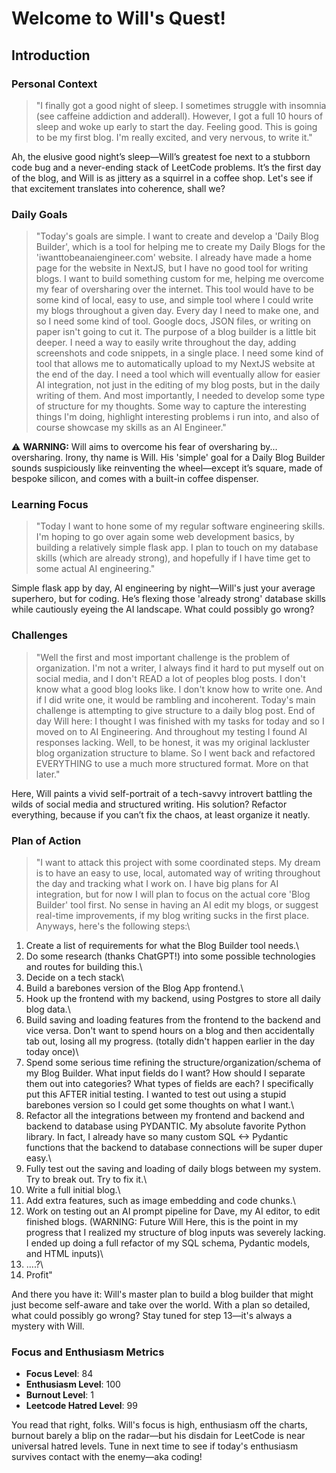 # Welcome to Will's Quest!

## Introduction
### Personal Context
> "I finally got a good night of sleep. I sometimes struggle with insomnia (see caffeine addiction and adderall). However, I got a full 10 hours of sleep and woke up early to start the day. Feeling good. This is going to be my first blog. I'm really excited, and very nervous, to write it."

Ah, the elusive good night’s sleep—Will’s greatest foe next to a stubborn code bug and a never-ending stack of LeetCode problems. It’s the first day of the blog, and Will is as jittery as a squirrel in a coffee shop. Let's see if that excitement translates into coherence, shall we?

### Daily Goals
> "Today's goals are simple. I want to create and develop a 'Daily Blog Builder', which is a tool for helping me to create my Daily Blogs for the 'iwanttobeanaiengineer.com' website. I already have made a home page for the website in NextJS, but I have no good tool for writing blogs. I want to build something custom for me, helping me overcome my fear of oversharing over the internet. This tool would have to be some kind of local, easy to use, and simple tool where I could write my blogs throughout a given day. Every day I need to make one, and so I need some kind of tool. Google docs, JSON files, or writing on paper isn't going to cut it. The purpose of a blog builder is a little bit deeper. I need a way to easily write throughout the day, adding screenshots and code snippets, in a single place. I need some kind of tool that allows me to automatically upload to my NextJS website at the end of the day. I need a tool which will eventually allow for easier AI integration, not just in the editing of my blog posts, but in the daily writing of them. And most importantly, I needed to develop some type of structure for my thoughts. Some way to capture the interesting things I'm doing, highlight interesting problems i run into, and also of course showcase my skills as an AI Engineer."

⚠️ **WARNING:** Will aims to overcome his fear of oversharing by... oversharing. Irony, thy name is Will. His 'simple' goal for a Daily Blog Builder sounds suspiciously like reinventing the wheel—except it’s square, made of bespoke silicon, and comes with a built-in coffee dispenser.

### Learning Focus
> "Today I want to hone some of my regular software engineering skills. I'm hoping to go over again some web development basics, by building a relatively simple flask app. I plan to touch on my database skills (which are already strong), and hopefully if I have time get to some actual AI engineering."

Simple flask app by day, AI engineering by night—Will's just your average superhero, but for coding. He’s flexing those 'already strong' database skills while cautiously eyeing the AI landscape. What could possibly go wrong?

### Challenges
> "Well the first and most important challenge is the problem of organization. I'm not a writer, I always find it hard to put myself out on social media, and I don't READ a lot of peoples blog posts. I don't know what a good blog looks like. I don't know how to write one. And if I did write one, it would be rambling and incoherent. Today's main challenge is attempting to give structure to a daily blog post. End of day Will here: I thought I was finished with my tasks for today and so I moved on to AI Engineering. And throughout my testing I found AI responses lacking. Well, to be honest, it was my original lackluster blog organization structure to blame. So I went back and refactored EVERYTHING to use a much more structured format. More on that later."

Here, Will paints a vivid self-portrait of a tech-savvy introvert battling the wilds of social media and structured writing. His solution? Refactor everything, because if you can’t fix the chaos, at least organize it neatly.

### Plan of Action
> "I want to attack this project with some coordinated steps. My dream is to have an easy to use, local, automated way of writing throughout the day and tracking what I work on. I have big plans for AI integration, but for now I will plan to focus on the actual core 'Blog Builder' tool first. No sense in having an AI edit my blogs, or suggest real-time improvements, if my blog writing sucks in the first place. Anyways, here's the following steps:\
1. Create a list of requirements for what the Blog Builder tool needs.\
2. Do some research (thanks ChatGPT!) into some possible technologies and routes for building this.\
3. Decide on a tech stack\
4. Build a barebones version of the Blog App frontend.\
5. Hook up the frontend with my backend, using Postgres to store all daily blog data.\
6. Build saving and loading features from the frontend to the backend and vice versa. Don't want to spend hours on a blog and then accidentally tab out, losing all my progress. (totally didn't happen earlier in the day today once)\
7. Spend some serious time refining the structure/organization/schema of my Blog Builder. What input fields do I want? How should I separate them out into categories? What types of fields are each? I specifically put this AFTER initial testing. I wanted to test out using a stupid barebones version so I could get some thoughts on what I want.\
8. Refactor all the integrations between my frontend and backend and backend to database using PYDANTIC. My absolute favorite Python library. In fact, I already have so many custom SQL <-> Pydantic functions that the backend to database connections will be super duper easy.\
9. Fully test out the saving and loading of daily blogs between my system. Try to break out. Try to fix it.\
10. Write a full initial blog.\
11. Add extra features, such as image embedding and code chunks.\
12. Work on testing out an AI prompt pipeline for Dave, my AI editor, to edit finished blogs. (WARNING: Future Will Here, this is the point in my progress that I realized my structure of blog inputs was severely lacking. I ended up doing a full refactor of my SQL schema, Pydantic models, and HTML inputs)\
13. ....?\
14. Profit"

And there you have it: Will's master plan to build a blog builder that might just become self-aware and take over the world. With a plan so detailed, what could possibly go wrong? Stay tuned for step 13—it's always a mystery with Will. 

### Focus and Enthusiasm Metrics
- **Focus Level**: 84
- **Enthusiasm Level**: 100
- **Burnout Level**: 1
- **Leetcode Hatred Level**: 99

You read that right, folks. Will's focus is high, enthusiasm off the charts, burnout barely a blip on the radar—but his disdain for LeetCode is near universal hatred levels. Tune in next time to see if today's enthusiasm survives contact with the enemy—aka coding!
